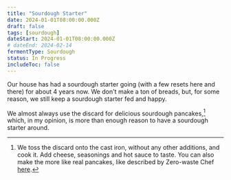 ```yaml
---
title: "Sourdough Starter"
date: 2024-01-01T08:00:00.000Z
draft: false
tags: [sourdough]
dateStart: 2024-01-01T08:00:00.000Z
# dateEnd: 2024-02-14
fermentType: Sourdough
status: In Progress
includeToc: false
---
```


Our house has had a sourdough starter going (with a few resets here and there) for about 4 years now. We don't make a ton of breads, but, for some reason, we still keep a sourdough starter fed and happy.

We almost always use the discard for delicious sourdough pancakes,[^1] which, in my opinion, is more than enough reason to have a sourdough starter around.

[^1]: We toss the discard onto the cast iron, without any other additions, and cook it. Add cheese, seasonings and hot sauce to taste. You can also make the more like real pancakes, like described by Zero-waste Chef [here](https://zerowastechef.com/2016/04/01/sourdough-pancakes/).
